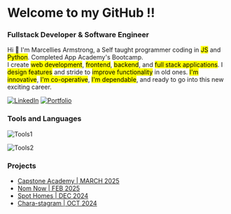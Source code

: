 # Welcome to my GitHub !!
### Fullstack Developer & Software Engineer  

Hi 👋 I'm Marcellies Armstrong, a Self taught programmer coding in <mark>JS</mark> and <mark>Python</mark>. Completed App Academy's Bootcamp.  
I create <mark>web development</mark>, <mark>frontend</mark>, <mark>backend</mark>, and <mark>full stack applications</mark>. I <mark>design features</mark> and stride to <mark>improve functionality</mark> in old ones. <mark>I'm innovative</mark>, <mark>I'm co-operative</mark>, <mark>I'm dependable</mark>, and ready to go into this new exciting career.

[![LinkedIn](https://img.shields.io/badge/LinkedIn-blue?style=for-the-badge)](https://www.linkedin.com/in/marcellies/)
[![Portfolio](https://img.shields.io/badge/Portfolio_Site-blue?style=for-the-badge)](https://mcode4.github.io/)

### Tools and Languages

<!-- 
JS
HTML
CSS
ExpressJS
SQLite3
SequelizeJS
-->
![Tools1](https://skillicons.dev/icons?i=js,html,css,nodejs,express,sqlite,sequelize)
<!-- 
React
Redux
Python
Flask
PostgresQL
Flask-SQLAlchemy
-->
![Tools2](https://skillicons.dev/icons?i=react,redux,python,flask,postgres,aws,docker)

### Projects
- [Capstone Academy | MARCH 2025](https://github.com/Mcode4/Capstone-Academy)
- [Nom Now | FEB 2025](https://github.com/Mcode4/NomNow)
- [Spot Homes | DEC 2024](https://github.com/Mcode4/Spot-Homes-FullStack)
- [Chara-stagram | OCT 2024](https://github.com/Mcode4/Chara-stagram)

<!--
<details>
  <summary>
    <h4>Capstone Academy | MARCH 2025</h4>
  </summary>
  Content Platform  

  ![saves-for1](https://github.com/user-attachments/assets/87067dfa-a2aa-487a-9a93-c8baaadabd3d)

  https://github.com/Mcode4/Capstone-Academy
</details>


<details>
  <summary>
    <h4>Nom Now | FEB 2025</h4>
  </summary>
  Food Delivery Site  

  ![saves-for2](https://github.com/user-attachments/assets/7e63f88a-caa8-41a9-9487-daf672ae274b)

  https://github.com/Mcode4/NomNow
</details>


<details>
  <summary>
    <h4>Spot Homes | DEC 2024</h4>
  </summary>
  Home Rental Website  

  ![saves-for3](https://github.com/user-attachments/assets/4603438e-c70f-4c72-95ab-7496fc1ccd80)

  https://github.com/Mcode4/Spot-Homes-FullStack
</details>


<details>
  <summary>
    <h4>Chara-stagram | OCT 2024</h4>
  </summary>
  Social Media Platform  

  ![saves-for4](https://github.com/user-attachments/assets/9b84e1be-ba99-48a6-9f3d-ee3d5f3248a1)

  https://github.com/Mcode4/Chara-stagram
</details>

<!--
**Mcode4/Mcode4** is a ✨ _special_ ✨ repository because its `README.md` (this file) appears on your GitHub profile.

Here are some ideas to get you started:

- 🔭 I’m currently working on ...
- 🌱 I’m currently learning ...
- 👯 I’m looking to collaborate on ...
- 🤔 I’m looking for help with ...
- 💬 Ask me about ...
- 📫 How to reach me: ...
- 😄 Pronouns: ...
- ⚡ Fun fact: ...
-->
